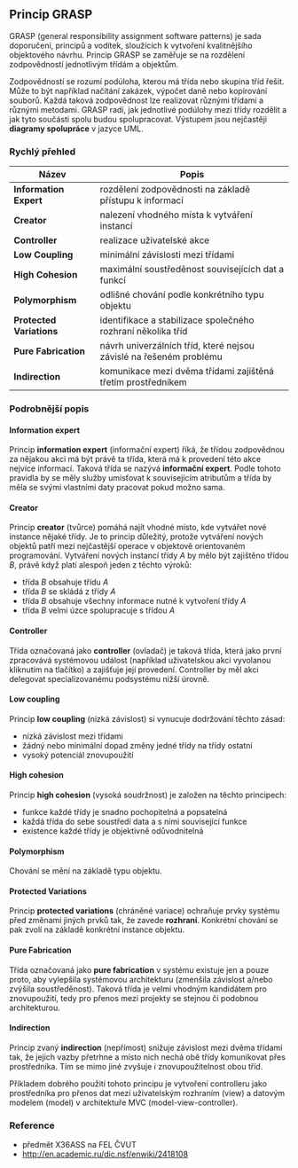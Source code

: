 ## Princip GRASP

GRASP (general responsibility assignment software patterns) je sada doporučení, principů a vodítek, sloužících k vytvoření kvalitnějšího objektového návrhu. Princip GRASP se zaměřuje se na rozdělení zodpovědností jednotlivým třídám a objektům.

Zodpovědností se rozumí podúloha, kterou má třída nebo skupina tříd řešit. Může to být například načítání zakázek, výpočet daně nebo kopírování souborů. Každá taková zodpovědnost lze realizovat různými třídami a různými metodami. GRASP radí, jak jednotlivé podúlohy mezi třídy rozdělit a jak tyto součásti spolu budou spolupracovat. Výstupem jsou nejčastěji **diagramy spolupráce** v jazyce UML.

### Rychlý přehled

| Název | Popis
|---|---
| **Information Expert** | rozdělení zodpovědnosti na základě přístupu k informací
| **Creator** | nalezení vhodného místa k vytváření instancí 
| **Controller** | realizace uživatelské akce
| **Low Coupling** | minimální závislosti mezi třídami
| **High Cohesion** | maximální soustředěnost souvisejících dat a funkcí
| **Polymorphism** | odlišné chování podle konkrétního typu objektu
| **Protected Variations** | identifikace a stabilizace společného rozhraní několika tříd
| **Pure Fabrication** | návrh univerzálních tříd, které nejsou závislé na řešeném problému
| **Indirection** | komunikace mezi dvěma třídami zajištěná třetím prostředníkem

### Podrobnější popis

#### Information expert

Princip **information expert** (informační expert) říká, že třídou zodpovědnou za nějakou akci má být právě ta třída, která má k provedení této akce nejvíce informací. Taková třída se nazývá **informační expert**. Podle tohoto pravidla by se měly služby umisťovat k souvisejícím atributům a třída by měla se svými vlastními daty pracovat pokud možno sama.

#### Creator

Princip **creator** (tvůrce) pomáhá najít vhodné místo, kde vytvářet nové instance nějaké třídy. Je to princip důležitý, protože vytváření nových objektů patří mezi nejčastější operace v objektově orientovaném programování. Vytváření nových instancí třídy *A* by mělo být zajištěno třídou *B*, právě když platí alespoň jeden z těchto výroků:

- třída *B* obsahuje třídu *A*
- třída *B* se skládá z třídy *A*
- třída *B* obsahuje všechny informace nutné k vytvoření třídy *A*
- třída *B* velmi úzce spolupracuje s třídou *A*

#### Controller

Třída označovaná jako **controller** (ovladač) je taková třída, která jako první zpracovává systémovou událost (například uživatelskou akci vyvolanou kliknutím na tlačítko) a zajišťuje její provedení. Controller by měl akci delegovat specializovanému podsystému nižší úrovně.

#### Low coupling

Princip **low coupling** (nízká závislost) si vynucuje dodržování těchto zásad:

- nízká závislost mezi třídami
- žádný nebo minimální dopad změny jedné třídy na třídy ostatní
- vysoký potenciál znovupoužití 

#### High cohesion

Princip **high cohesion** (vysoká soudržnost) je založen na těchto principech:

- funkce každé třídy je snadno pochopitelná a popsatelná
- každá třída do sebe soustředí data a s nimi související funkce
- existence každé třídy je objektivně odůvodnitelná

#### Polymorphism

Chování se mění na základě typu objektu. 

#### Protected Variations

Princip **protected variations** (chráněné variace) ochraňuje prvky systému před změnami jiných prvků tak, že zavede **rozhraní**. Konkrétní chování se pak zvolí na základě konkrétní instance objektu.

#### Pure Fabrication

Třída označovaná jako **pure fabrication** v systému existuje jen a pouze proto, aby vylepšila systémovou architekturu (zmenšila závislost a/nebo zvýšila soustředěnost). Taková třída je velmi vhodným kandidátem pro znovupoužití, tedy pro přenos mezi projekty se stejnou či podobnou architekturou.

#### Indirection

Princip zvaný **indirection** (nepřímost) snižuje závislost mezi dvěma třídami tak, že jejich vazby přetrhne a místo nich nechá obě třídy komunikovat přes prostředníka. Tím se mimo jiné zvyšuje i znovupoužitelnost obou tříd.

Příkladem dobrého použití tohoto principu je vytvoření controlleru jako prostředníka pro přenos dat mezi uživatelským rozhraním (view) a datovým modelem (model) v architektuře MVC (model-view-controller).

### Reference

- předmět X36ASS na FEL ČVUT
- http://en.academic.ru/dic.nsf/enwiki/2418108